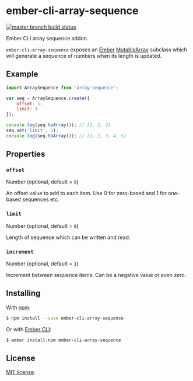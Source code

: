 # ember-cli-array-sequence

[![master branch build status](https://travis-ci.org/j-/ember-cli-array-sequence.svg?branch=master)](https://travis-ci.org/j-/ember-cli-array-sequence)

Ember CLI array sequence addon.

`ember-cli-array-sequence` exposes an [Ember][ember] [MutableArray][mutable]
subclass which will generate a sequence of numbers when its length is updated.

## Example

```js
import ArraySequence from 'array-sequence';

var seq = ArraySequence.create({
	offset: 1,
	limit: 3
});

console.log(seq.toArray()); // [1, 2, 3]
seq.set('limit', 5);
console.log(seq.toArray()); // [1, 2, 3, 4, 5]
```

## Properties

### `offset`

Number (optional, default = `0`)

An offset value to add to each item. Use 0 for zero-based and 1 for one-based
sequences etc.

### `limit`

Number (optional, default = `0`)

Length of sequence which can be written and read.

### `increment`

Number (optional, default = `1`)

Increment between sequence items. Can be a negative value or even zero.

## Installing

With [npm][npm]:

```sh
$ npm install --save ember-cli-array-sequence
```

Or with [Ember CLI][cli]:

```sh
$ ember install:npm ember-cli-array-sequence
```

## License

[MIT license](LICENSE.md).

[ember]: http://emberjs.com/
[mutable]: http://emberjs.com/api/classes/Ember.MutableArray.html
[npm]: https://www.npmjs.com/
[cli]: http://www.ember-cli.com/
